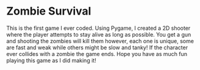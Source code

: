 # Zombie Survival
This is the first game I ever coded. Using Pygame, I created a 2D shooter where the player attempts to stay alive as long as possible. You get a gun and shooting the zombies will kill them however, each one is unique, some are fast and weak while others might be slow and tanky! If the character ever collides with a zombie the game ends. Hope you have as much fun playing this game as I did making it!
